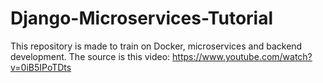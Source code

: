 # Django-Microservices-Tutorial
This repository is made to train on Docker, microservices and backend development. The source is this video: https://www.youtube.com/watch?v=0iB5IPoTDts
